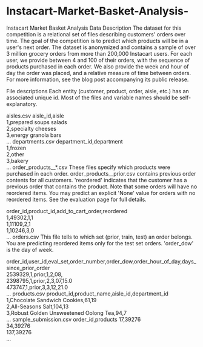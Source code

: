 # Instacart-Market-Basket-Analysis-
Instacart Market Basket Analysis 
Data Description
The dataset for this competition is a relational set of files describing customers' orders over time. The goal of the competition is to predict which products will be in a user's next order. The dataset is anonymized and contains a sample of over 3 million grocery orders from more than 200,000 Instacart users. For each user, we provide between 4 and 100 of their orders, with the sequence of products purchased in each order. We also provide the week and hour of day the order was placed, and a relative measure of time between orders. For more information, see the blog post accompanying its public release.

File descriptions
Each entity (customer, product, order, aisle, etc.) has an associated unique id. Most of the files and variable names should be self-explanatory.

aisles.csv
 aisle_id,aisle  
 1,prepared soups salads  
 2,specialty cheeses  
 3,energy granola bars  
 ...
departments.csv
 department_id,department  
 1,frozen  
 2,other  
 3,bakery  
 ...
order_products__*.csv
These files specify which products were purchased in each order. order_products__prior.csv contains previous order contents for all customers. 'reordered' indicates that the customer has a previous order that contains the product. Note that some orders will have no reordered items. You may predict an explicit 'None' value for orders with no reordered items. See the evaluation page for full details.

 order_id,product_id,add_to_cart_order,reordered  
 1,49302,1,1  
 1,11109,2,1  
 1,10246,3,0  
 ... 
orders.csv
This file tells to which set (prior, train, test) an order belongs. You are predicting reordered items only for the test set orders. 'order_dow' is the day of week.

 order_id,user_id,eval_set,order_number,order_dow,order_hour_of_day,days_since_prior_order  
 2539329,1,prior,1,2,08,  
 2398795,1,prior,2,3,07,15.0  
 473747,1,prior,3,3,12,21.0  
 ...
products.csv
 product_id,product_name,aisle_id,department_id
 1,Chocolate Sandwich Cookies,61,19  
 2,All-Seasons Salt,104,13  
 3,Robust Golden Unsweetened Oolong Tea,94,7  
 ...
sample_submission.csv
order_id,products
17,39276  
34,39276  
137,39276  
...
